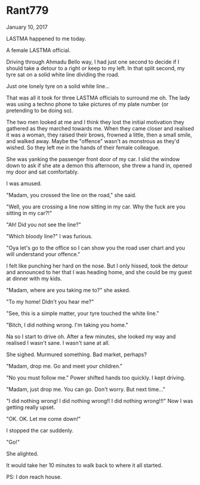 # Rant779


January 10, 2017

LASTMA happened to me today. 

A female LASTMA official. 

Driving through Ahmadu Bello way, I had just one second to decide if I should take a detour to a right or keep to my left. In that split second, my tyre sat on a solid white line dividing the road. 

Just one lonely tyre on a solid white line...

That was all it took for three LASTMA officials to surround me oh. The lady was using a techno phone to take pictures of my plate number (or pretending to be doing so). 

The two men looked at me and I think they lost the initial motivation they gathered as they marched towards me. When they came closer and realised it was a woman, they raised their brows, frowned a little, then a small smile, and walked away. Maybe the "offence" wasn't as monstrous as they'd wished. So they left me in the hands of their female colleague.

She was yanking the passenger front door of my car. I slid the window down to ask if she ate a demon this afternoon, she threw a hand in, opened my door and sat comfortably.

I was amused.

"Madam, you crossed the line on the road," she said.

"Well, you are crossing a line now sitting in my car. Why the fuck are you sitting in my car?!"

"Ah! Did you not see the line?"

"Which bloody line?" I was furious. 

"Oya let's go to the office so I can show you the road user chart and you will understand your offence."

I felt like punching her hard on the nose. But I only hissed, took the detour and announced to her that I was heading home, and she could be my guest at dinner with my kids.

"Madam, where are you taking me to?" she asked.

"To my home! Didn't you hear me?"

"See, this is a simple matter, your tyre touched the white line."

"Bitch, I did nothing wrong. I'm taking you home." 

Na so I start to drive oh. After a few minutes, she looked my way and realised I wasn't sane. I wasn't sane at all. 

She sighed. Murmured something. Bad market, perhaps? 

"Madam, drop me. Go and meet your children."

"No you must follow me." Power shifted hands too quickly. I kept driving. 

"Madam, just drop me. You can go. Don't worry. But next time..."

"I did nothing wrong! I did nothing wrong!! I did nothing wrong!!!" Now I was getting really upset.

"OK. OK. Let me come down!"

I stopped the car suddenly.

"Go!"

She alighted. 

It would take her 10 minutes to walk back to where it all started.

PS: I don reach house.